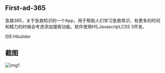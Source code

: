 ## First-ad-365

急救365，关于急救知识的一个App，用于帮助人们学习急救常识，有更多的时间和精力的时候会考虑添加搜索功能。软件使用H5,Javascript,CSS 3开发，

IDE:Hbulider

## 截图

![img1](http://7xsx6z.com1.z0.glb.clouddn.com/S60331-205349.jpg)
